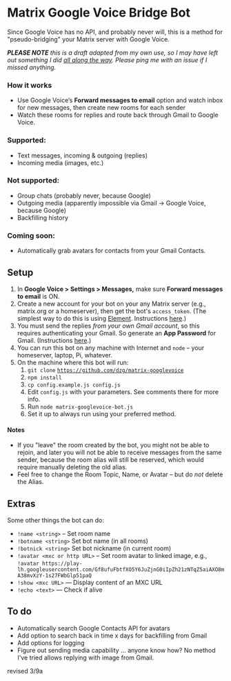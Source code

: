 # Matrix Google Voice Bridge Bot

Since Google Voice has no API, and probably never will, this is a method for "pseudo-bridging" your Matrix server with Google Voice.

_**PLEASE NOTE** this is a draft adapted from my own use, so I may have left out something I did_ [_all along the way_](https://www.youtube.com/watch?v=IkA9b5UWr9g)_. Please ping me with an issue if I missed anything._

### How it works

*   Use Google Voice’s **Forward messages to email** option and watch inbox for new messages, then create new rooms for each sender
*   Watch these rooms for replies and route back through Gmail to Google Voice.

### Supported:

*   Text messages, incoming & outgoing (replies)
*   Incoming media (images, etc.)

### Not supported:

*   Group chats (probably never, because Google)
*   Outgoing media (apparently impossible via Gmail → Google Voice, because Google)
*   Backfilling history

### Coming soon:

*   Automatically grab avatars for contacts from your Gmail Contacts.

## Setup

1.  In **Google Voice > Settings > Messages,** make sure **Forward messages to email** is ON.
2.  Create a new account for your bot on your any Matrix server (e.g., matrix.org or a homeserver), then get the bot's `access_token`. (The simplest way to do this is using [Element](https://element.io/). Instructions [here](https://t2bot.io/docs/access_tokens/).)
3.  You must send the replies _from your own Gmail account_, so this requires authenticating your Gmail. So generate an **App Password** for Gmail. (Instructions [here](https://support.google.com/accounts/answer/185833).)
4.  You can run this bot on any machine with Internet and `node` – your homeserver, laptop, Pi, whatever. 
5.  On the machine where this bot will run:
    1.  `git clone` [`https://github.com/dzg/matrix-googlevoice`](https://github.com/dzg/matrix-googlevoice)
    2.  `npm install`
    3.  `cp config.example.js config.js`
    4.  Edit `config.js` with your parameters. See comments there for more info.
    5.  Run `node matrix-googlevoice-bot.js` 
    6.  Set it up to always run using your preferred method.

#### Notes

*   If you "leave" the room created by the bot, you might not be able to rejoin, and later you will not be able to receive messages from the same sender, because the room alias will still be reserved, which would require manually deleting the old alias.
*   Feel free to change the Room Topic, Name, or Avatar – but do _not_ delete the Alias.

## Extras

Some other things the bot can do:

*   `!name <string>` – Set room name
*   `!botname <string>` Set bot name (in all rooms)
*   `!botnick <string>` Set bot nickname (in current room)
*   `!avatar <mxc or http URL>` – Set room avatar to linked image, e.g., `!avatar https://play-lh.googleusercontent.com/Gf8ufuFbtfXO5Y6JuZjnG0iIpZh21zNTqZ5aiAXO8mA38mvXzY-1s27FWbGlp51paQ`
*   `!show <mxc URL>` — Display content of an MXC URL
*   `!echo <text>` — Check if alive

## To do

*   Automatically search Google Contacts API for avatars
*   Add option to search back in time x days for backfilling from Gmail
*   Add options for logging
*   Figure out sending media capability ... anyone know how? No method I've tried allows replying with image from Gmail.

revised 3/9a
